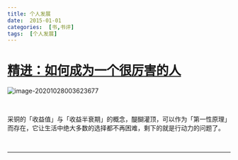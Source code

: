 ```yaml
---
title: 个人发展
date:  2015-01-01
categories:  [书,书评]
tags:  [个人发展]
---
```


# [精进：如何成为一个很厉害的人](https://book.douban.com/subject/26761696/)

![image-20201028003623677](https://blogarchive.oss-cn-beijing.aliyuncs.com/20201028003623.png)

<br/>

采铜的「收益值」与「收益半衰期」的概念，醍醐灌顶，可以作为「第一性原理」而存在，它让生活中绝大多数的选择都不再困难，剩下的就是行动力的问题了。

<br/>

---

<br/>

　　